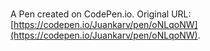 # 

A Pen created on CodePen.io. Original URL: [https://codepen.io/Juankarv/pen/oNLqoNW](https://codepen.io/Juankarv/pen/oNLqoNW).


